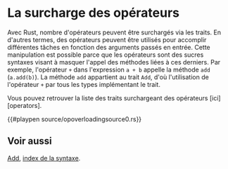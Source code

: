 # La surcharge des opérateurs

Avec Rust, nombre d'opérateurs peuvent être surchargés via les traits. En d'autres termes, des opérateurs peuvent être utilisés pour accomplir différentes tâches en fonction des arguments passés en entrée. Cette manipulation est possible parce que les opérateurs sont des sucres syntaxes visant à masquer l'appel des méthodes liées à ces derniers. Par exemple, l'opérateur `+` dans l'expression `a + b` appelle la méthode `add` (`a.add(b)`). La méthode `add` appartient au trait `Add`, d'où l'utilisation de l'opérateur `+` par tous les types implémentant le trait.

Vous pouvez retrouver la liste des traits surchargeant des opérateurs [ici][operators].

{{#playpen source/opoverloadingsource0.rs}}

## Voir aussi

[Add][add_trait], [index de la syntaxe][index].

[opterators]: https://doc.rust-lang.org/core/ops/#traits
[add_trait]: https://doc.rust-lang.org/core/ops/trait.Add.html
[index]: https://doc.rust-lang.org/book/first-edition/syntax-index.html
